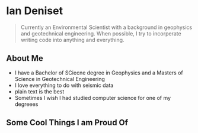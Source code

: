 # Ian Deniset
> Currently an Environmental Scientist with a background in geophysics and geotechnical engineering.  When possible, I try to incorperate writing code into anything and everything.

## About Me
- I have a Bachelor of SCiecne degree in Geophysics and a Masters of Science in Geotechnical Engineering
- I love everything to do with seismic data
- plain text is the best
- Sometimes I wish I had studied computer science for one of my degreees

## Some Cool Things I am Proud Of

